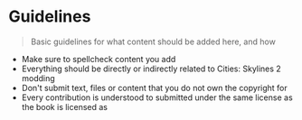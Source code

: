 # Guidelines

> Basic guidelines for what content should be added here, and how

- Make sure to spellcheck content you add
- Everything should be directly or indirectly related to Cities: Skylines 2 modding
- Don't submit text, files or content that you do not own the copyright for
- Every contribution is understood to submitted under the same license as the book is licensed as